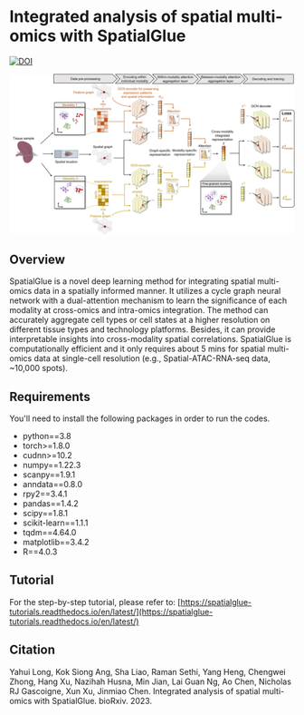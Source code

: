 # Integrated analysis of spatial multi-omics with SpatialGlue

[![DOI](https://zenodo.org/badge/631763850.svg)](https://zenodo.org/badge/latestdoi/631763850)

![](https://github.com/JinmiaoChenLab/SpatialGlue/blob/main/SpatialGlue.jpg)

## Overview
SpatialGlue is a novel deep learning method for integrating spatial multi-omics data in a spatially informed manner. It utilizes a cycle graph neural network with a dual-attention mechanism to learn the significance of each modality at cross-omics and intra-omics integration. The method can accurately aggregate cell types or cell states at a higher resolution on different tissue types and technology platforms. Besides, it can provide interpretable insights into cross-modality spatial correlations. SpatialGlue is computationally efficient and it only requires about 5 mins for spatial multi-omics data at single-cell resolution (e.g., Spatial-ATAC-RNA-seq data, ~10,000 spots). 

## Requirements
You'll need to install the following packages in order to run the codes.
* python==3.8
* torch>=1.8.0
* cudnn>=10.2
* numpy==1.22.3
* scanpy==1.9.1
* anndata==0.8.0
* rpy2==3.4.1
* pandas==1.4.2
* scipy==1.8.1
* scikit-learn==1.1.1
* tqdm==4.64.0
* matplotlib==3.4.2
* R==4.0.3

## Tutorial
For the step-by-step tutorial, please refer to:
[https://spatialglue-tutorials.readthedocs.io/en/latest/](https://spatialglue-tutorials.readthedocs.io/en/latest/)

## Citation
Yahui Long, Kok Siong Ang, Sha Liao, Raman Sethi, Yang Heng, Chengwei Zhong, Hang Xu, Nazihah Husna, Min Jian, Lai Guan Ng, Ao Chen, Nicholas RJ Gascoigne, Xun Xu, Jinmiao Chen. Integrated analysis of spatial multi-omics with SpatialGlue. bioRxiv. 2023.
